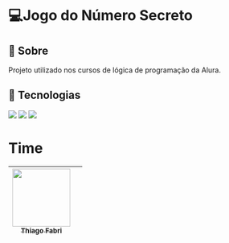 <h1>💻Jogo do Número Secreto</h1>

<h2>🔖 Sobre</h2>
<p>Projeto utilizado nos cursos de lógica de programação da Alura.</p>

## 🚀 Tecnologias
<div>
  <img src="https://img.shields.io/badge/HTML-239120?style=for-the-badge&logo=html5&logoColor=white">
  <img src="https://img.shields.io/badge/CSS-239120?&style=for-the-badge&logo=css3&logoColor=white">
  <img src="https://img.shields.io/badge/JavaScript-F7DF1E?style=for-the-badge&logo=javascript&logoColor=black">
</div>

# Time

 | [<img loading="lazy" src="https://avatars.githubusercontent.com/u/154623272?s=400&u=59e5b1f7c39ddbace8f17b4e104d8e96aed3abd2&v=4" width=115><br><sub> Thiago Fabri </sub>](https://github.com/TlFabri) |   |
| :---: | :---: |
